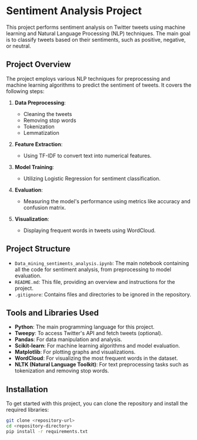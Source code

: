 # Sentiment Analysis Project

This project performs sentiment analysis on Twitter tweets using machine learning and Natural Language Processing (NLP) techniques. The main goal is to classify tweets based on their sentiments, such as positive, negative, or neutral.

## Project Overview

The project employs various NLP techniques for preprocessing and machine learning algorithms to predict the sentiment of tweets. It covers the following steps:

1. **Data Preprocessing**: 
   - Cleaning the tweets
   - Removing stop words
   - Tokenization
   - Lemmatization

2. **Feature Extraction**: 
   - Using TF-IDF to convert text into numerical features.

3. **Model Training**: 
   - Utilizing Logistic Regression for sentiment classification.

4. **Evaluation**: 
   - Measuring the model's performance using metrics like accuracy and confusion matrix.

5. **Visualization**: 
   - Displaying frequent words in tweets using WordCloud.

## Project Structure

- `Data_mining_sentiments_analysis.ipynb`: The main notebook containing all the code for sentiment analysis, from preprocessing to model evaluation.
- `README.md`: This file, providing an overview and instructions for the project.
- `.gitignore`: Contains files and directories to be ignored in the repository.

## Tools and Libraries Used

- **Python**: The main programming language for this project.
- **Tweepy**: To access Twitter's API and fetch tweets (optional).
- **Pandas**: For data manipulation and analysis.
- **Scikit-learn**: For machine learning algorithms and model evaluation.
- **Matplotlib**: For plotting graphs and visualizations.
- **WordCloud**: For visualizing the most frequent words in the dataset.
- **NLTK (Natural Language Toolkit)**: For text preprocessing tasks such as tokenization and removing stop words.

## Installation

To get started with this project, you can clone the repository and install the required libraries:

```bash
git clone <repository-url>
cd <repository-directory>
pip install -r requirements.txt
